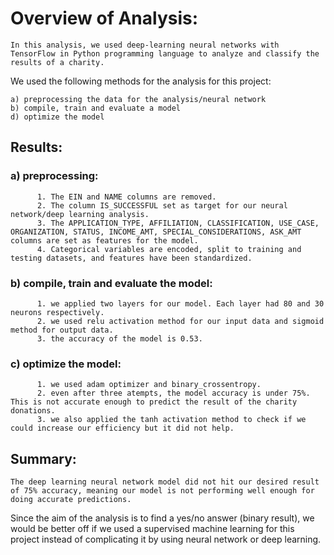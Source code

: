 # Overview of Analysis:

    In this analysis, we used deep-learning neural networks with TensorFlow in Python programming language to analyze and classify the results of a charity.

We used the following methods for the analysis for this project:

    a) preprocessing the data for the analysis/neural network
    b) compile, train and evaluate a model
    d) optimize the model
    
    
## Results:


 ### a) preprocessing:
  
          1. The EIN and NAME columns are removed.
          2. The column IS_SUCCESSFUL set as target for our neural network/deep learning analysis.
          3. The APPLICATION_TYPE, AFFILIATION, CLASSIFICATION, USE_CASE, ORGANIZATION, STATUS, INCOME_AMT, SPECIAL_CONSIDERATIONS, ASK_AMT columns are set as features for the model.
          4. Categorical variables are encoded, split to training and testing datasets, and features have been standardized.
          
### b) compile, train and evaluate the model:
  
          1. we applied two layers for our model. Each layer had 80 and 30 neurons respectively.
          2. we used relu activation method for our input data and sigmoid method for output data.
          3. the accuracy of the model is 0.53. 
        
### c) optimize the model:
          1. we used adam optimizer and binary_crossentropy.
          2. even after three atempts, the model accuracy is under 75%. This is not accurate enough to predict the result of the charity donations.
          3. we also applied the tanh activation method to check if we could increase our efficiency but it did not help.
          
          
## Summary:
    
    The deep learning neural network model did not hit our desired result of 75% accuracy, meaning our model is not performing well enough for doing accurate predictions. 
Since the aim of the analysis is to find a yes/no answer (binary result), we would be better off if we used a supervised machine learning for this project instead of complicating it by using neural network or deep learning. 
          
          
  
    
   
